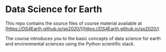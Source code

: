 # Data Science for Earth 

This repo contains the source files of course material available at [https://DS4Earth.github.io/sp2020/](https://DS4Earth.github.io/sp2020/)

The course introduces you to the basic concepts of data science for earth and environmental sciences using the Python scientific stack.
